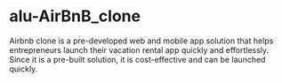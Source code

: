 # alu-AirBnB_clone

Airbnb clone is a pre-developed web and mobile app solution that helps entrepreneurs launch their vacation rental app quickly and effortlessly. Since it is a pre-built solution, it is cost-effective and can be launched quickly.

